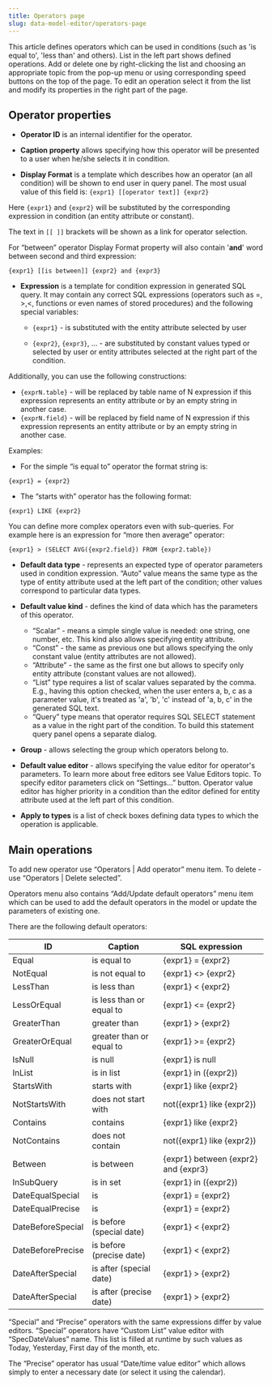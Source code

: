 ```yaml
---
title: Operators page
slug: data-model-editor/operators-page
---
```


This article defines operators which can be used in conditions (such as 'is equal to', 'less than' and others). List in the left part shows defined operations. Add or delete one by right-clicking the list and choosing an appropriate topic from the pop-up menu or using corresponding speed buttons on the top of the page. To edit an operation select it from the list and modify its properties in the right part of the page.

## Operator properties

* **Operator ID** is an internal identifier for the operator.

* **Caption property** allows specifying how this operator will be presented to a user when he/she selects it in condition.

* **Display Format** is a template which describes how an operator (an all condition) will be shown to end user in query panel. The most usual value of this field is: `{expr1} [[operator text]] {expr2}`

Here `{expr1}` and `{expr2}` will be substituted by the corresponding expression in condition (an entity attribute or constant).

The text in `[[ ]]` brackets will be shown as a link for operator selection.

For “between” operator Display Format property will also contain '**and**' word between second and third expression:

```
{expr1} [[is between]] {expr2} and {expr3}
```

* **Expression** is a template for condition expression in generated SQL query. It may contain any correct SQL expressions (operators such as =, >,<, functions or even names of stored procedures) and the following special variables:

  * `{expr1}` - is substituted with the entity attribute selected by user

  * `{expr2}`, `{expr3}`, … - are substituted by constant values typed or selected by user or entity attributes selected at the right part of the condition.

Additionally, you can use the following constructions:

* `{exprN.table}` - will be replaced by table name of N expression if this expression represents an entity attribute or by an empty string in another case.
* `{exprN.field}` - will be replaced by field name of N expression if this expression represents an entity attribute or by an empty string in another case.

Examples:

 * For the simple “is equal to” operator the format string is:

```
{expr1} = {expr2}
```
 * The “starts with” operator has the following format:

```
{expr1} LIKE {expr2}
```

You can define more complex operators even with sub-queries. For example here is an expression for “more then average” operator:

```
{expr1} > (SELECT AVG({expr2.field}) FROM {expr2.table})
```

* **Default data type** - represents an expected type of operator parameters used in condition expression. “Auto” value means the same type as the type of entity attribute used at the left part of the condition; other values correspond to particular data types.

* **Default value kind** - defines the kind of data which has the parameters of this operator.
  
  * “Scalar” - means a simple single value is needed: one string, one number, etc. This kind also allows specifying entity attribute.
  * “Const” - the same as previous one but allows specifying the only constant value (entity attributes are not allowed).
  * “Attribute” - the same as the first one but allows to specify only entity attribute (constant values are not allowed).
  * “List” type requires a list of scalar values separated by the comma. E.g., having this option checked, when the user enters a, b, c as a parameter value, it's treated as 'a', 'b', 'c' instead of 'a, b, c' in the generated SQL text.
  * “Query” type means that operator requires SQL SELECT statement as a value in the right part of the condition. To build this statement query panel opens a separate dialog.

* **Group** - allows selecting the group which operators belong to.

* **Default value editor** - allows specifying the value editor for operator's parameters. To learn more about free editors see Value Editors topic. To specify editor parameters click on “Settings…” button. Operator value editor has higher priority in a condition than the editor defined for entity attribute used at the left part of this condition.

* **Apply to types** is a list of check boxes defining data types to which the operation is applicable.

## Main operations

To add new operator use “Operators | Add operator” menu item. To delete - use “Operators | Delete selected”.

Operators menu also contains “Add/Update default operators” menu item which can be used to add the default operators in the model or update the parameters of existing one.

There are the following default operators: 

| ID | Caption | SQL expression |
|-------------------------|-------------------------------|--------------------|
|Equal | is equal to | {expr1} = {expr2} |
|NotEqual | is not equal to | {expr1} <> {expr2} |
|LessThan | is less than | {expr1} < {expr2} |
|LessOrEqual | is less than or equal to | {expr1} <= {expr2} |
|GreaterThan 	 | greater than | {expr1} > {expr2} |
|GreaterOrEqual | greater than or equal to | {expr1} >= {expr2} |
|IsNull			 | is null			 | {expr1} is null |	
|InList 	 | is in list | {expr1} in ({expr2})|
|StartsWith 	 	 | starts with | {expr1} like {expr2}|
|NotStartsWith	 | does not start with | not({expr1} like {expr2})|
|Contains 	 | contains | {expr1} like {expr2}|
|NotContains 	 | does not contain | not({expr1} like {expr2})|
|Between 	 | is between | {expr1} between {expr2} and {expr3}|
|InSubQuery 	 | is in set 	 | {expr1} in ({expr2})|
|DateEqualSpecial 	 | is 	 | {expr1} = {expr2} |
|DateEqualPrecise 	 | is 	 | {expr1} = {expr2} |
|DateBeforeSpecial 	 | is before (special date) | {expr1} < {expr2} |
|DateBeforePrecise | is before (precise date) | {expr1} < {expr2} |
|DateAfterSpecial | is after (special date) | {expr1} > {expr2} |
|DateAfterSpecial | is after (precise date) | {expr1} > {expr2} |

 “Special” and “Precise” operators with the same expressions differ by value editors. “Special” operators have “Custom List” value editor with “SpecDateValues” name. This list is filled at runtime by such values as Today, Yesterday, First day of the month, etc.

The “Precise” operator has usual “Date/time value editor” which allows simply to enter a necessary date (or select it using the calendar).
